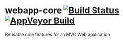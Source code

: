 # webapp-core [![Build Status](https://api.travis-ci.org/HerbertBodner/webapp-core.svg?branch=master)](https://travis-ci.org/HerbertBodner/webapp-core) [![AppVeyor Build](https://ci.appveyor.com/api/projects/status/github/HerbertBodner/webapp-core?branch=master&svg=true)](https://ci.appveyor.com/api/projects/status/github/HerbertBodner/webapp-core)
Reusable core features for an MVC Web application
